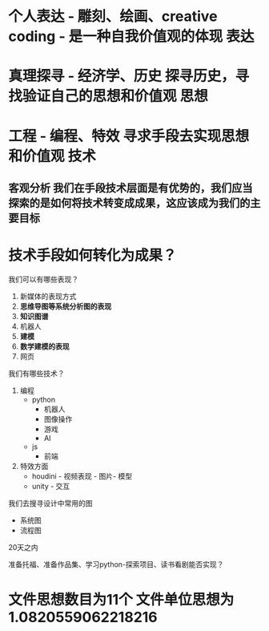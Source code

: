 # 个人表达 - 雕刻、绘画、creative coding - 是一种自我价值观的体现 表达

# 真理探寻 - 经济学、历史 探寻历史，寻找验证自己的思想和价值观 思想

# 工程 - 编程、特效 寻求手段去实现思想和价值观 技术

## 客观分析 我们在手段技术层面是有优势的，我们应当探索的是如何将技术转变成成果，这应该成为我们的主要目标

# 技术手段如何转化为成果？

我们可以有哪些表现？

1. 新媒体的表现方式
2. **思维导图等系统分析图的表现**
3. **知识图谱**
4. 机器人
5. **建模**
6. **数学建模的表现**
7. 网页

我们有哪些技术？

1. 编程
   * python
     * 机器人
     * 图像操作
     * 游戏
     * AI
   * js
     * 前端
2. 特效方面
   * houdini - 视频表现 - 图片- 模型
   * unity - 交互



我们去搜寻设计中常用的图

* 系统图
* 流程图



20天之内

准备托福、准备作品集、学习python-探索项目、读书看剧能否实现？

# 文件思想数目为11个 文件单位思想为1.0820559062218216